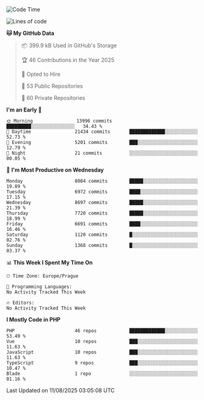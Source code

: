<!--START_SECTION:waka-->
![Code Time](http://img.shields.io/badge/Code%20Time-1%2C584%20hrs%203%20mins-blue)

![Lines of code](https://img.shields.io/badge/From%20Hello%20World%20I%27ve%20Written-11.7%20million%20lines%20of%20code-blue)

**🐱 My GitHub Data** 

> 📦 399.9 kB Used in GitHub's Storage 
 > 
> 🏆 46 Contributions in the Year 2025
 > 
> 💼 Opted to Hire
 > 
> 📜 53 Public Repositories 
 > 
> 🔑 60 Private Repositories 
 > 
**I'm an Early 🐤** 

```text
🌞 Morning                13996 commits       █████████░░░░░░░░░░░░░░░░   34.43 % 
🌆 Daytime                21434 commits       █████████████░░░░░░░░░░░░   52.73 % 
🌃 Evening                5201 commits        ███░░░░░░░░░░░░░░░░░░░░░░   12.79 % 
🌙 Night                  21 commits          ░░░░░░░░░░░░░░░░░░░░░░░░░   00.05 % 
```
📅 **I'm Most Productive on Wednesday** 

```text
Monday                   8084 commits        █████░░░░░░░░░░░░░░░░░░░░   19.89 % 
Tuesday                  6972 commits        ████░░░░░░░░░░░░░░░░░░░░░   17.15 % 
Wednesday                8697 commits        █████░░░░░░░░░░░░░░░░░░░░   21.39 % 
Thursday                 7720 commits        █████░░░░░░░░░░░░░░░░░░░░   18.99 % 
Friday                   6691 commits        ████░░░░░░░░░░░░░░░░░░░░░   16.46 % 
Saturday                 1120 commits        █░░░░░░░░░░░░░░░░░░░░░░░░   02.76 % 
Sunday                   1368 commits        █░░░░░░░░░░░░░░░░░░░░░░░░   03.37 % 
```


📊 **This Week I Spent My Time On** 

```text
🕑︎ Time Zone: Europe/Prague

💬 Programming Languages: 
No Activity Tracked This Week

🔥 Editors: 
No Activity Tracked This Week
```

**I Mostly Code in PHP** 

```text
PHP                      46 repos            █████████████░░░░░░░░░░░░   53.49 % 
Vue                      10 repos            ███░░░░░░░░░░░░░░░░░░░░░░   11.63 % 
JavaScript               10 repos            ███░░░░░░░░░░░░░░░░░░░░░░   11.63 % 
TypeScript               9 repos             ███░░░░░░░░░░░░░░░░░░░░░░   10.47 % 
Blade                    1 repo              ░░░░░░░░░░░░░░░░░░░░░░░░░   01.16 % 
```




 Last Updated on 11/08/2025 03:05:08 UTC
<!--END_SECTION:waka-->
<!--
**AlexKratky/AlexKratky** is a ✨ _special_ ✨ repository because its `README.md` (this file) appears on your GitHub profile.

Here are some ideas to get you started:

- 🔭 I’m currently working on ...
- 🌱 I’m currently learning ...
- 👯 I’m looking to collaborate on ...
- 🤔 I’m looking for help with ...
- 💬 Ask me about ...
- 📫 How to reach me: ...
- 😄 Pronouns: ...
- ⚡ Fun fact: ...
-->
